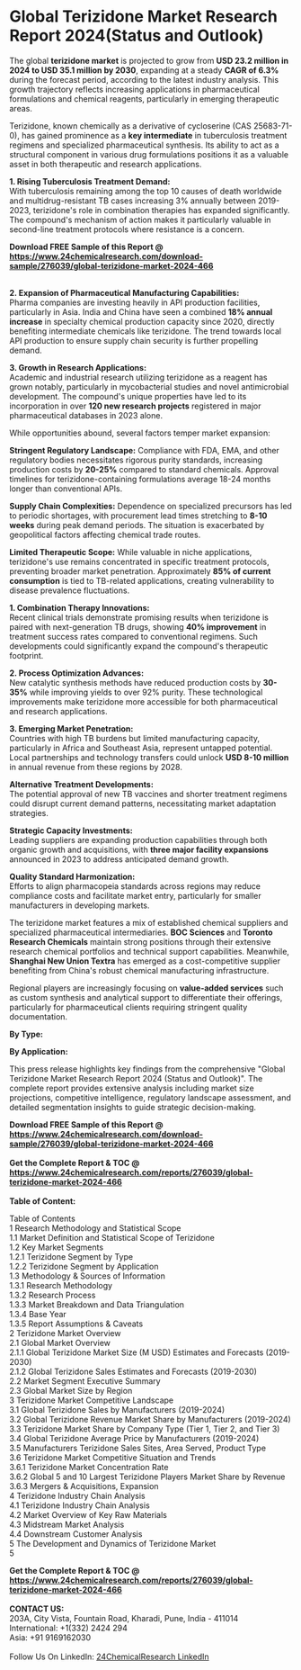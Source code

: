 <h1>Global Terizidone Market Research Report 2024(Status and Outlook)</h1><p>The global <strong>terizidone market</strong> is projected to grow from <strong>USD 23.2 million in 2024 to USD 35.1 million by 2030</strong>, expanding at a steady <strong>CAGR of 6.3%</strong> during the forecast period, according to the latest industry analysis. This growth trajectory reflects increasing applications in pharmaceutical formulations and chemical reagents, particularly in emerging therapeutic areas.</p><p>Terizidone, known chemically as a derivative of cycloserine (CAS 25683-71-0), has gained prominence as a <strong>key intermediate</strong> in tuberculosis treatment regimens and specialized pharmaceutical synthesis. Its ability to act as a structural component in various drug formulations positions it as a valuable asset in both therapeutic and research applications.</p><p><strong>1. Rising Tuberculosis Treatment Demand:</strong><br>
With tuberculosis remaining among the top 10 causes of death worldwide and multidrug-resistant TB cases increasing 3% annually between 2019-2023, terizidone's role in combination therapies has expanded significantly. The compound's mechanism of action makes it particularly valuable in second-line treatment protocols where resistance is a concern.</p><div><b>Download FREE Sample of this Report @ 
            <a href="https://www.24chemicalresearch.com/download-sample/276039/global-terizidone-market-2024-466">
            https://www.24chemicalresearch.com/download-sample/276039/global-terizidone-market-2024-466</a></b></div><br><p><strong>2. Expansion of Pharmaceutical Manufacturing Capabilities:</strong><br>
Pharma companies are investing heavily in API production facilities, particularly in Asia. India and China have seen a combined <strong>18% annual increase</strong> in specialty chemical production capacity since 2020, directly benefiting intermediate chemicals like terizidone. The trend towards local API production to ensure supply chain security is further propelling demand.</p><p><strong>3. Growth in Research Applications:</strong><br>
Academic and industrial research utilizing terizidone as a reagent has grown notably, particularly in mycobacterial studies and novel antimicrobial development. The compound's unique properties have led to its incorporation in over <strong>120 new research projects</strong> registered in major pharmaceutical databases in 2023 alone.</p><p>While opportunities abound, several factors temper market expansion:</p><p><strong>Stringent Regulatory Landscape:</strong> Compliance with FDA, EMA, and other regulatory bodies necessitates rigorous purity standards, increasing production costs by <strong>20-25%</strong> compared to standard chemicals. Approval timelines for terizidone-containing formulations average 18-24 months longer than conventional APIs.</p><p><strong>Supply Chain Complexities:</strong> Dependence on specialized precursors has led to periodic shortages, with procurement lead times stretching to <strong>8-10 weeks</strong> during peak demand periods. The situation is exacerbated by geopolitical factors affecting chemical trade routes.</p><p><strong>Limited Therapeutic Scope:</strong> While valuable in niche applications, terizidone's use remains concentrated in specific treatment protocols, preventing broader market penetration. Approximately <strong>85% of current consumption</strong> is tied to TB-related applications, creating vulnerability to disease prevalence fluctuations.</p><p><strong>1. Combination Therapy Innovations:</strong><br>
Recent clinical trials demonstrate promising results when terizidone is paired with next-generation TB drugs, showing <strong>40% improvement</strong> in treatment success rates compared to conventional regimens. Such developments could significantly expand the compound's therapeutic footprint.</p><p><strong>2. Process Optimization Advances:</strong><br>
New catalytic synthesis methods have reduced production costs by <strong>30-35%</strong> while improving yields to over 92% purity. These technological improvements make terizidone more accessible for both pharmaceutical and research applications.</p><p><strong>3. Emerging Market Penetration:</strong><br>
Countries with high TB burdens but limited manufacturing capacity, particularly in Africa and Southeast Asia, represent untapped potential. Local partnerships and technology transfers could unlock <strong>USD 8-10 million</strong> in annual revenue from these regions by 2028.</p><p><strong>Alternative Treatment Developments:</strong><br>
    The potential approval of new TB vaccines and shorter treatment regimens could disrupt current demand patterns, necessitating market adaptation strategies.</p><p><strong>Strategic Capacity Investments:</strong><br>
    Leading suppliers are expanding production capabilities through both organic growth and acquisitions, with <strong>three major facility expansions</strong> announced in 2023 to address anticipated demand growth.</p><p><strong>Quality Standard Harmonization:</strong><br>
    Efforts to align pharmacopeia standards across regions may reduce compliance costs and facilitate market entry, particularly for smaller manufacturers in developing markets.</p><p>The terizidone market features a mix of established chemical suppliers and specialized pharmaceutical intermediaries. <strong>BOC Sciences</strong> and <strong>Toronto Research Chemicals</strong> maintain strong positions through their extensive research chemical portfolios and technical support capabilities. Meanwhile, <strong>Shanghai New Union Textra</strong> has emerged as a cost-competitive supplier benefiting from China's robust chemical manufacturing infrastructure.</p><p>Regional players are increasingly focusing on <strong>value-added services</strong> such as custom synthesis and analytical support to differentiate their offerings, particularly for pharmaceutical clients requiring stringent quality documentation.</p><p><strong>By Type:</strong></p><p><strong>By Application:</strong></p><p>This press release highlights key findings from the comprehensive "Global Terizidone Market Research Report 2024 (Status and Outlook)". The complete report provides extensive analysis including market size projections, competitive intelligence, regulatory landscape assessment, and detailed segmentation insights to guide strategic decision-making.</p><div><b>Download FREE Sample of this Report @ 
            <a href="https://www.24chemicalresearch.com/download-sample/276039/global-terizidone-market-2024-466">
            https://www.24chemicalresearch.com/download-sample/276039/global-terizidone-market-2024-466</a></b></div><br><div><b>Get the Complete Report & TOC @ 
            <a href="https://www.24chemicalresearch.com/reports/276039/global-terizidone-market-2024-466">
            https://www.24chemicalresearch.com/reports/276039/global-terizidone-market-2024-466</a></b></div><br>
            <b>Table of Content:</b><p>Table of Contents<br />
1 Research Methodology and Statistical Scope<br />
1.1 Market Definition and Statistical Scope of Terizidone<br />
1.2 Key Market Segments<br />
1.2.1 Terizidone Segment by Type<br />
1.2.2 Terizidone Segment by Application<br />
1.3 Methodology & Sources of Information<br />
1.3.1 Research Methodology<br />
1.3.2 Research Process<br />
1.3.3 Market Breakdown and Data Triangulation<br />
1.3.4 Base Year<br />
1.3.5 Report Assumptions & Caveats<br />
2 Terizidone Market Overview<br />
2.1 Global Market Overview<br />
2.1.1 Global Terizidone Market Size (M USD) Estimates and Forecasts (2019-2030)<br />
2.1.2 Global Terizidone Sales Estimates and Forecasts (2019-2030)<br />
2.2 Market Segment Executive Summary<br />
2.3 Global Market Size by Region<br />
3 Terizidone Market Competitive Landscape<br />
3.1 Global Terizidone Sales by Manufacturers (2019-2024)<br />
3.2 Global Terizidone Revenue Market Share by Manufacturers (2019-2024)<br />
3.3 Terizidone Market Share by Company Type (Tier 1, Tier 2, and Tier 3)<br />
3.4 Global Terizidone Average Price by Manufacturers (2019-2024)<br />
3.5 Manufacturers Terizidone Sales Sites, Area Served, Product Type<br />
3.6 Terizidone Market Competitive Situation and Trends<br />
3.6.1 Terizidone Market Concentration Rate<br />
3.6.2 Global 5 and 10 Largest Terizidone Players Market Share by Revenue<br />
3.6.3 Mergers & Acquisitions, Expansion<br />
4 Terizidone Industry Chain Analysis<br />
4.1 Terizidone Industry Chain Analysis<br />
4.2 Market Overview of Key Raw Materials<br />
4.3 Midstream Market Analysis<br />
4.4 Downstream Customer Analysis<br />
5 The Development and Dynamics of Terizidone Market <br />
5</p><div><b>Get the Complete Report & TOC @ 
            <a href="https://www.24chemicalresearch.com/reports/276039/global-terizidone-market-2024-466">
            https://www.24chemicalresearch.com/reports/276039/global-terizidone-market-2024-466</a></b></div><br><b>CONTACT US:</b><br>
            203A, City Vista, Fountain Road, Kharadi, Pune, India - 411014<br>
            International: +1(332) 2424 294<br>
            Asia: +91 9169162030 <br><br>
            Follow Us On LinkedIn: <a href="https://www.linkedin.com/company/24chemicalresearch/">24ChemicalResearch LinkedIn</a>
